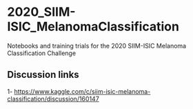 # 2020_SIIM-ISIC_MelanomaClassification
Notebooks and training trials for the 2020 SIIM-ISIC Melanoma Classification Challenge

## Discussion links
1- https://www.kaggle.com/c/siim-isic-melanoma-classification/discussion/160147
